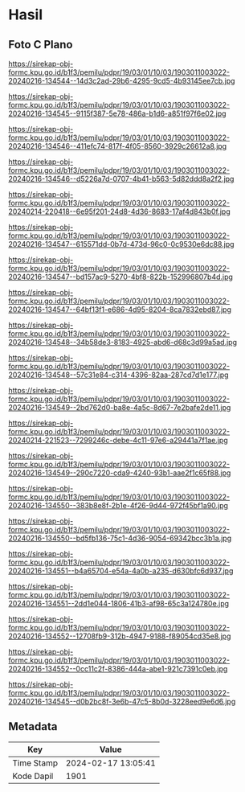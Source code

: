 # Hasil

## Foto C Plano

https://sirekap-obj-formc.kpu.go.id/b1f3/pemilu/pdpr/19/03/01/10/03/1903011003022-20240216-134544--14d3c2ad-29b6-4295-9cd5-4b93145ee7cb.jpg

https://sirekap-obj-formc.kpu.go.id/b1f3/pemilu/pdpr/19/03/01/10/03/1903011003022-20240216-134545--9115f387-5e78-486a-b1d6-a851f97f6e02.jpg

https://sirekap-obj-formc.kpu.go.id/b1f3/pemilu/pdpr/19/03/01/10/03/1903011003022-20240216-134546--411efc74-817f-4f05-8560-3929c26612a8.jpg

https://sirekap-obj-formc.kpu.go.id/b1f3/pemilu/pdpr/19/03/01/10/03/1903011003022-20240216-134546--d5226a7d-0707-4b41-b563-5d82ddd8a2f2.jpg

https://sirekap-obj-formc.kpu.go.id/b1f3/pemilu/pdpr/19/03/01/10/03/1903011003022-20240214-220418--6e95f201-24d8-4d36-8683-17af4d843b0f.jpg

https://sirekap-obj-formc.kpu.go.id/b1f3/pemilu/pdpr/19/03/01/10/03/1903011003022-20240216-134547--615571dd-0b7d-473d-96c0-0c9530e6dc88.jpg

https://sirekap-obj-formc.kpu.go.id/b1f3/pemilu/pdpr/19/03/01/10/03/1903011003022-20240216-134547--bd157ac9-5270-4bf8-822b-152996807b4d.jpg

https://sirekap-obj-formc.kpu.go.id/b1f3/pemilu/pdpr/19/03/01/10/03/1903011003022-20240216-134547--64bf13f1-e686-4d95-8204-8ca7832ebd87.jpg

https://sirekap-obj-formc.kpu.go.id/b1f3/pemilu/pdpr/19/03/01/10/03/1903011003022-20240216-134548--34b58de3-8183-4925-abd6-d68c3d99a5ad.jpg

https://sirekap-obj-formc.kpu.go.id/b1f3/pemilu/pdpr/19/03/01/10/03/1903011003022-20240216-134548--57c31e84-c314-4396-82aa-287cd7d1e177.jpg

https://sirekap-obj-formc.kpu.go.id/b1f3/pemilu/pdpr/19/03/01/10/03/1903011003022-20240216-134549--2bd762d0-ba8e-4a5c-8d67-7e2bafe2de11.jpg

https://sirekap-obj-formc.kpu.go.id/b1f3/pemilu/pdpr/19/03/01/10/03/1903011003022-20240214-221523--7299246c-debe-4c11-97e6-a29441a7f1ae.jpg

https://sirekap-obj-formc.kpu.go.id/b1f3/pemilu/pdpr/19/03/01/10/03/1903011003022-20240216-134549--290c7220-cda9-4240-93b1-aae2f1c65f88.jpg

https://sirekap-obj-formc.kpu.go.id/b1f3/pemilu/pdpr/19/03/01/10/03/1903011003022-20240216-134550--383b8e8f-2b1e-4f26-9d44-972f45bf1a90.jpg

https://sirekap-obj-formc.kpu.go.id/b1f3/pemilu/pdpr/19/03/01/10/03/1903011003022-20240216-134550--bd5fb136-75c1-4d36-9054-69342bcc3b1a.jpg

https://sirekap-obj-formc.kpu.go.id/b1f3/pemilu/pdpr/19/03/01/10/03/1903011003022-20240216-134551--b4a65704-e54a-4a0b-a235-d630bfc6d937.jpg

https://sirekap-obj-formc.kpu.go.id/b1f3/pemilu/pdpr/19/03/01/10/03/1903011003022-20240216-134551--2dd1e044-1806-41b3-af98-65c3a124780e.jpg

https://sirekap-obj-formc.kpu.go.id/b1f3/pemilu/pdpr/19/03/01/10/03/1903011003022-20240216-134552--12708fb9-312b-4947-9188-f89054cd35e8.jpg

https://sirekap-obj-formc.kpu.go.id/b1f3/pemilu/pdpr/19/03/01/10/03/1903011003022-20240216-134552--0cc11c2f-8386-444a-abe1-921c7391c0eb.jpg

https://sirekap-obj-formc.kpu.go.id/b1f3/pemilu/pdpr/19/03/01/10/03/1903011003022-20240216-134545--d0b2bc8f-3e6b-47c5-8b0d-3228eed9e6d6.jpg


## Metadata

| Key        | Value               |
| ---------- | ------------------- |
| Time Stamp | 2024-02-17 13:05:41 |
| Kode Dapil | 1901                |



